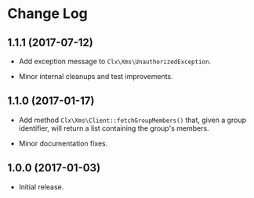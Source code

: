 # Change Log

## 1.1.1 (2017-07-12)

- Add exception message to `Clx\Xms\UnauthorizedException`.

- Minor internal cleanups and test improvements.

## 1.1.0 (2017-01-17)

- Add method `Clx\Xms\Client::fetchGroupMembers()` that, given a group
  identifier, will return a list containing the group's members.

- Minor documentation fixes.

## 1.0.0 (2017-01-03)

- Initial release.
